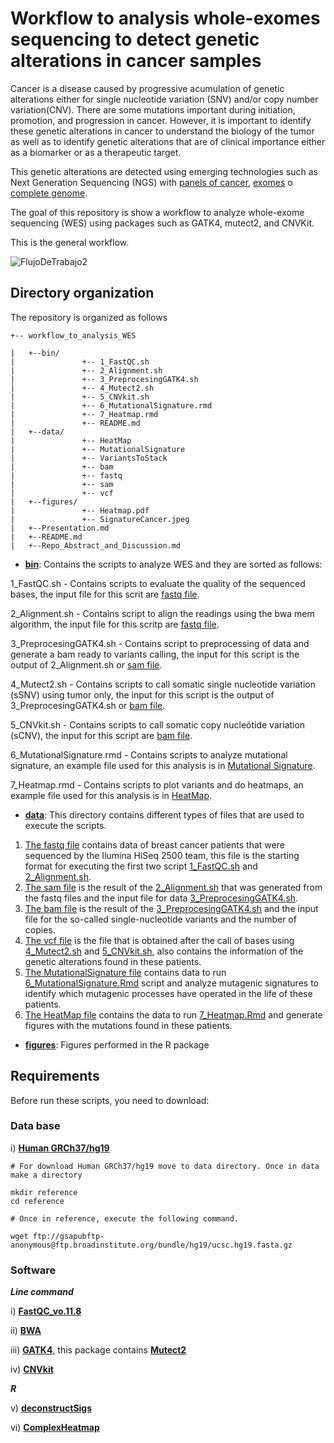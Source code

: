 # **Workflow to analysis whole-exomes sequencing to detect genetic alterations in cancer samples**

Cancer is a disease caused by progressive acumulation of genetic alterations either for single nucleotide variation (SNV) and/or copy number variation(CNV). There are some mutations important during initiation, promotion, and progression in cancer. 
However, it is important to identify these genetic alterations in cancer to understand the biology of the tumor as well as to identify genetic alterations that are of clinical importance either as a biomarker or as a therapeutic target.

This genetic alterations are detected using emerging technologies such as Next Generation Sequencing (NGS) with [panels of cancer](https://www.idtdna.com/pages/products/next-generation-sequencing/hybridization-capture/lockdown-panels/xgen-pan-cancer-panel), [exomes](https://www.agilent.com/en/promotions/sureselect-human-all-exon-v7) o [complete genome](https://www.agilent.com/cs/library/usermanuals/Public/G9682-90000.pdf). 


The goal of this repository is show a workflow to analyze whole-exome sequencing (WES) using packages such as GATK4, mutect2, and CNVKit.

This is the general workflow.




![FlujoDeTrabajo2](https://user-images.githubusercontent.com/53798505/63644484-9ef5dc00-c6af-11e9-9f0d-935508b21613.png)



## Directory organization


The repository is organized as follows

```
+-- workflow_to_analysis_WES

|	+--bin/
|	            +-- 1_FastQC.sh
|	            +-- 2_Alignment.sh
|	            +-- 3_PreprocesingGATK4.sh
|	            +-- 4_Mutect2.sh
|	            +-- 5_CNVkit.sh
|	            +-- 6_MutationalSignature.rmd
|	            +-- 7_Heatmap.rmd
|	            +-- README.md
|	+--data/
|	            +-- HeatMap
|	            +-- MutationalSignature
|	            +-- VariantsToStack
|	            +-- bam
|	            +-- fastq
|	            +-- sam
|	            +-- vcf
|	+--figures/
|	            +-- Heatmap.pdf
|	            +-- SignatureCancer.jpeg
|	+--Presentation.md
|	+--README.md
|	+--Repo_Abstract_and_Discussion.md
```


* [**bin**](https://github.com/Martinez-Gregorio-Hector/workflow_to_analysis_WES/tree/master/bin): Contains the scripts to analyze WES and they are sorted as follows:

1_FastQC.sh - Contains scripts to evaluate the quality of the sequenced bases, the input file for this scrit are [fastq file](https://github.com/Martinez-Gregorio-Hector/workflow_to_analysis_WES/tree/master/data/fastq).

2_Alignment.sh - Contains script to align the readings using the bwa mem algorithm, the input file for this scritp are [fastq file](https://github.com/Martinez-Gregorio-Hector/workflow_to_analysis_WES/tree/master/data/fastq).

3_PreprocesingGATK4.sh - Contains script to preprocessing of data and generate a bam ready to variants calling, the input for this script is the output of 2_Alignment.sh or [sam file](https://github.com/Martinez-Gregorio-Hector/workflow_to_analysis_WES/tree/master/data/sam).

4_Mutect2.sh - Contains scripts to call somatic single nucleotide variation (sSNV) using tumor only, the input for this script is the output of 3_PreprocesingGATK4.sh or [bam file](https://github.com/Martinez-Gregorio-Hector/workflow_to_analysis_WES/tree/master/data/bam).

5_CNVkit.sh - Contains scripts to call somatic copy nucleótide variation (sCNV), the input for this script are [bam file](https://github.com/Martinez-Gregorio-Hector/workflow_to_analysis_WES/tree/master/data/bam).

6_MutationalSignature.rmd - Contains scripts to analyze mutational signature, an example file used for this analysis is in  [Mutational Signature](https://github.com/Martinez-Gregorio-Hector/workflow_to_analysis_WES/tree/master/data/MutationalSignature).

7_Heatmap.rmd - Contains scripts to plot variants and do heatmaps, an example file used for this analysis is in  [HeatMap](https://github.com/Martinez-Gregorio-Hector/workflow_to_analysis_WES/tree/master/data/HeatMap).

* [**data**](https://github.com/Martinez-Gregorio-Hector/workflow_to_analysis_WES/tree/master/data): This directory contains different types of files that are used to execute the scripts.

1. [The fastq file](https://github.com/Martinez-Gregorio-Hector/workflow_to_analysis_WES/tree/master/data) contains data of breast cancer patients that were sequenced by the Ilumina HiSeq 2500 team, this file is the starting format for executing the first two script [1_FastQC.sh](https://github.com/Martinez-Gregorio-Hector/workflow_to_analysis_WES/blob/master/bin/1_FastQC.sh) and [2_Alignment.sh](https://github.com/Martinez-Gregorio-Hector/workflow_to_analysis_WES/blob/master/bin/2_Alignment.sh).
2. [The sam file](https://github.com/Martinez-Gregorio-Hector/workflow_to_analysis_WES/tree/master/data) is the result of the [2_Alignment.sh](https://github.com/Martinez-Gregorio-Hector/workflow_to_analysis_WES/blob/master/bin/2_Alignment.sh) that was generated from the fastq files and the input file for data [3_PreprocesingGATK4.sh](https://github.com/Martinez-Gregorio-Hector/workflow_to_analysis_WES/blob/master/bin/3_PreprocesingGATK4.sh).
3. [The bam file](https://github.com/Martinez-Gregorio-Hector/workflow_to_analysis_WES/tree/master/data) is the result of the [3_PreprocesingGATK4.sh](https://github.com/Martinez-Gregorio-Hector/workflow_to_analysis_WES/blob/master/bin/3_PreprocesingGATK4.sh) and the input file for the so-called single-nucleotide variants and the number of copies.
4. [The vcf file](https://github.com/Martinez-Gregorio-Hector/workflow_to_analysis_WES/tree/master/data) is the file that is obtained after the call of bases using [4_Mutect2.sh](https://github.com/Martinez-Gregorio-Hector/workflow_to_analysis_WES/blob/master/bin/4_Mutect2.sh) and [5_CNVkit.sh](https://github.com/Martinez-Gregorio-Hector/workflow_to_analysis_WES/blob/master/bin/5_CNVkit.sh), also contains the information of the genetic alterations found in these patients.
5. [The MutationalSignature file](https://github.com/Martinez-Gregorio-Hector/workflow_to_analysis_WES/tree/master/data) contains data to run [6_MutationalSignature.Rmd](https://github.com/Martinez-Gregorio-Hector/workflow_to_analysis_WES/tree/master/bin/6_MutationalSignature.Rmd) script and analyze mutagenic signatures to identify which mutagenic processes have operated in the life of these patients.
6. [The HeatMap file](https://github.com/Martinez-Gregorio-Hector/workflow_to_analysis_WES/tree/master/data) contains the data to run [7_Heatmap.Rmd](https://github.com/Martinez-Gregorio-Hector/workflow_to_analysis_WES/tree/master/bin/7_Heatmap.Rmd) and generate figures with the mutations found in these patients.


* [**figures**](https://github.com/Martinez-Gregorio-Hector/workflow_to_analysis_WES/tree/master/figures): Figures performed in the R package
                

## Requirements

Before run these scripts, you need to download:

### Data base

  i) [**Human GRCh37/hg19**](https://halvade.readthedocs.io/en/latest/contents/references.html)
  
```  
# For download Human GRCh37/hg19 move to data directory. Once in data make a directory

mkdir reference
cd reference 

# Once in reference, execute the following command.

wget ftp://gsapubftp-anonymous@ftp.broadinstitute.org/bundle/hg19/ucsc.hg19.fasta.gz 
```
 
  
### Software
  
 ***Line command***
 
  i) [**FastQC_vo.11.8**](https://www.bioinformatics.babraham.ac.uk/projects/download.html#fastqc) 
  
  ii) [**BWA**](https://github.com/lh3/bwa)
  
  iii) [**GATK4**](https://github.com/broadinstitute/gatk#running), this package contains [**Mutect2**](https://www.nature.com/articles/nbt.2514)
  
  iv) [**CNVkit**](https://github.com/etal/cnvkit)
  
  
***R***
 
  v) [**deconstructSigs**](https://github.com/raerose01/deconstructSigs)
  
  vi) [**ComplexHeatmap**](https://github.com/jokergoo/ComplexHeatmap)


